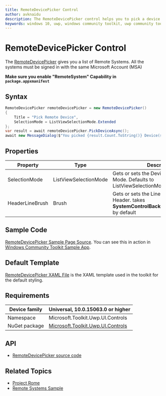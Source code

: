 ```yaml
---
title: RemoteDevicePicker Control
author: avknaidu
description: The RemoteDevicePicker control helps you to pick a device that you can use to Remote Launch Apps, Services.
keywords: windows 10, uwp, windows community toolkit, uwp community toolkit, uwp toolkit, RemoteDevicePicker, picker
---
```


# RemoteDevicePicker Control 

The [RemoteDevicePicker](https://docs.microsoft.com/dotnet/api/microsoft.toolkit.uwp.ui.controls.remotedevicepicker) gives you a list of Remote Systems. All the systems must be signed in with the same Microsoft Account (MSA)

**Make sure you enable "RemoteSystem" Capability in `package.appxmanifest`**

## Syntax

```c#
RemoteDevicePicker remoteDevicePicker = new RemoteDevicePicker()
{
    Title = "Pick Remote Device",
    SelectionMode = ListViewSelectionMode.Extended
};
var result = await remoteDevicePicker.PickDeviceAsync();
await new MessageDialog($"You picked {result.Count.ToString()} Device(s)" + Environment.NewLine + string.Join(",", result.Select(x => x.DisplayName.ToString()).ToList())).ShowAsync();
```

## Properties

| Property | Type | Description |
| -- | -- | -- |
| SelectionMode | ListViewSelectionMode | Gets or sets the DeviceList Selection Mode. Defaults to ListViewSelectionMode.Single |
| HeaderLineBrush | Brush | Gets or sets the Line Color on control Header. takes **SystemControlBackgroundAccentBrush** by default |

## Sample Code

[RemoteDevicePicker Sample Page Source](https://github.com/Microsoft/UWPCommunityToolkit/tree/master/Microsoft.Toolkit.Uwp.SampleApp/SamplePages/RemoteDevicePicker). You can see this in action in [Windows Community Toolkit Sample App](https://www.microsoft.com/store/apps/9NBLGGH4TLCQ).

## Default Template 

[RemoteDevicePicker XAML File](https://github.com/Microsoft/UWPCommunityToolkit/blob/master/Microsoft.Toolkit.Uwp.UI.Controls/RemoteDevicePicker/RemoteDevicePicker.xaml) is the XAML template used in the toolkit for the default styling.

## Requirements

| Device family | Universal, 10.0.15063.0 or higher |
| --- | --- |
| Namespace | Microsoft.Toolkit.Uwp.UI.Controls |
| NuGet package | [Microsoft.Toolkit.Uwp.UI.Controls](https://www.nuget.org/packages/Microsoft.Toolkit.Uwp.UI.Controls/) |

## API

* [RemoteDevicePicker source code](https://github.com/Microsoft/UWPCommunityToolkit/tree/master/Microsoft.Toolkit.Uwp.UI.Controls/RemoteDevicePicker)

## Related Topics

* [Project Rome](https://developer.microsoft.com/en-us/windows/project-rome)
* [Remote Systems Sample](https://github.com/Microsoft/Windows-universal-samples/tree/master/Samples/RemoteSystems)